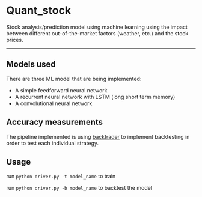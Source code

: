 # Quant_stock
Stock analysis/prediction model using machine learning using the impact between different out-of-the-market factors (weather, etc.) and the stock prices.

---

## Models used
There are three ML model that are being implemented:
* A simple feedforward neural network
* A recurrent neural network with LSTM (long short term memory)
* A convolutional neural network

## Accuracy measurements
The pipeline implemented is using [backtrader](https://www.backtrader.com) to implement backtesting in order to test each individual strategy.

## Usage
run `python driver.py -t model_name` to train

run `python driver.py -b model_name` to backtest the model
